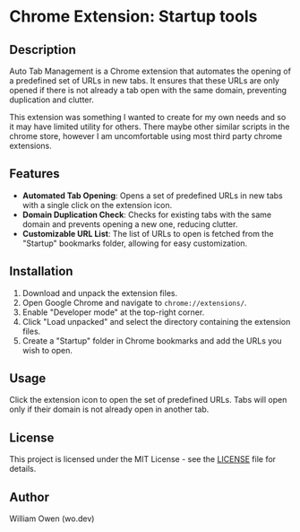 # Chrome Extension: Startup tools

## Description

Auto Tab Management is a Chrome extension that automates the opening of a predefined set of URLs in new tabs. It ensures that these URLs are only opened if there is not already a tab open with the same domain, preventing duplication and clutter.

This extension was something I wanted to create for my own needs and so it may have limited utility for others. There maybe other similar scripts in the chrome store, however I am uncomfortable using most third party chrome extensions. 

## Features

*   **Automated Tab Opening**: Opens a set of predefined URLs in new tabs with a single click on the extension icon.
*   **Domain Duplication Check**: Checks for existing tabs with the same domain and prevents opening a new one, reducing clutter.
*   **Customizable URL List**: The list of URLs to open is fetched from the "Startup" bookmarks folder, allowing for easy customization.

## Installation

1.  Download and unpack the extension files.
2.  Open Google Chrome and navigate to `chrome://extensions/`.
3.  Enable "Developer mode" at the top-right corner.
4.  Click "Load unpacked" and select the directory containing the extension files.
5.  Create a "Startup" folder in Chrome bookmarks and add the URLs you wish to open.

## Usage

Click the extension icon to open the set of predefined URLs. Tabs will open only if their domain is not already open in another tab.

## License
This project is licensed under the MIT License - see the [LICENSE](LICENSE) file for details.

## Author
William Owen (wo.dev)